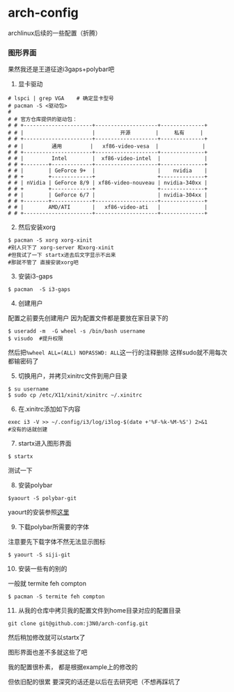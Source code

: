 # arch-config
archlinux后续的一些配置（折腾）

### 图形界面
果然我还是王道征途i3gaps+polybar吧

1. 显卡驱动
```
# lspci | grep VGA    # 确定显卡型号
# pacman -S <驱动包>
#
# # 官方仓库提供的驱动包：
# # +----------------------+--------------------+--------------+
# # |                      |        开源        |     私有     |
# # +----------------------+--------------------+--------------+
# # |         通用         |   xf86-video-vesa  |              |
# # +----------------------+--------------------+--------------+
# # |         Intel        |  xf86-video-intel  |              |
# # +--------+-------------+--------------------+--------------+
# # |        | GeForce 9+  |                    |    nvidia    |
# # +        +-------------+                    +--------------+
# # | nVidia | GeForce 8/9 | xf86-video-nouveau | nvidia-340xx |
# # +        +-------------+                    +--------------+
# # |        | GeForce 6/7 |                    | nvidia-304xx |
# # +--------+-------------+--------------------+--------------+
# # |        AMD/ATI       |   xf86-video-ati   |              |
# # +----------------------+--------------------+--------------+
```

2. 然后安装xorg
```
$ pacman -S xorg xorg-xinit
#别人只下了 xorg-server 和xorg-xinit
#但我试了一下 startx进去后文字显示不出来
#那就不管了 直接安装xorg吧
```
3. 安装i3-gaps
```
$ pacman  -S i3-gaps
```
4. 创建用户

配置之前要先创建用户
因为配置文件都是要放在家目录下的
```
$ useradd -m  -G wheel -s /bin/bash username
$ visudo  #提升权限
```
然后把`%wheel ALL=(ALL) NOPASSWD: ALL`这一行的注释删除
这样sudo就不用每次都输密码了

5. 切换用户，并拷贝xinitrc文件到用户目录
```
$ su username
$ sudo cp /etc/X11/xinit/xinitrc ~/.xinitrc
```
6. 在.xinitrc添加如下内容
```
exec i3 -V >> ~/.config/i3/log/i3log-$(date +'%F-%k-%M-%S') 2>&1
#没有的话就创建
```

7. startx进入图形界面
```
$ startx
```
测试一下

8. 安装polybar 
```
$yaourt -S polybar-git
```
yaourt的安装参照[这里](https://archlinux.fr/yaourt-en)

9. 下载polybar所需要的字体

注意要先下载字体不然无法显示图标
```
$ yaourt -S siji-git
```
10. 安装一些有的别的

一般就 termite feh compton
```
$ pacman -S termite feh compton
```
11. 从我的仓库中拷贝我的配置文件到home目录对应的配置目录
```
git clone git@github.com:j3N0/arch-config.git
```
然后稍加修改就可以startx了

图形界面也差不多就这些了吧

我的配置很朴素， 都是根据example上的修改的 

但依旧配的很累 要深究的话还是以后在去研究吧（不想再踩坑了






